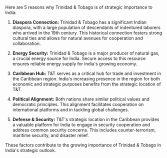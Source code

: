 Here are 5 reasons why Trinidad & Tobago is of strategic importance to India:

1. **Diaspora Connection:** Trinidad & Tobago has a significant Indian diaspora, with a large population of descendants of indentured laborers who arrived in the 19th century. This historical connection fosters strong cultural ties and allows for natural avenues for cooperation and collaboration. 

2. **Energy Security:** Trinidad & Tobago is a major producer of natural gas, a crucial energy source for India. Secure access to this resource ensures reliable energy supply for India's growing economy. 

3. **Caribbean Hub:** T&T serves as a critical hub for trade and investment in the Caribbean region.  India's increasing presence in the region for both economic and strategic purposes benefits from the strategic location of T&T. 

4. **Political Alignment:** Both nations share similar political values and democratic principles. This alignment facilitates cooperation on international platforms and in tackling global challenges.

5. **Defense & Security:** T&T's strategic location in the Caribbean provides a valuable platform for India to engage in security cooperation and address common security concerns. This includes counter-terrorism, maritime security, and disaster relief.

These factors contribute to the growing importance of Trinidad & Tobago in India's strategic outlook. 
